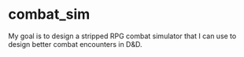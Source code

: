 # combat_sim
My goal is to design a stripped RPG combat simulator that I can use to design better combat encounters in D&amp;D.
